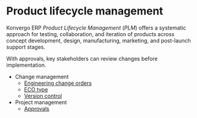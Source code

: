 # Product lifecycle management

Konvergo ERP _Product Lifecycle Management_ (_PLM_) offers a systematic approach for
testing, collaboration, and iteration of products across concept development,
design, manufacturing, marketing, and post-launch support stages.

With approvals, key stakeholders can review changes before implementation.

  * Change management
    * [Engineering change orders](plm/manage_changes/engineering_change_orders)
    * [ECO type](plm/manage_changes/eco_type)
    * [Version control](plm/manage_changes/version_control)
  * Project management
    * [Approvals](plm/management/approvals)

